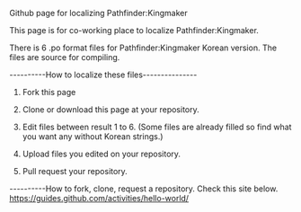 Github page for localizing Pathfinder:Kingmaker 

This page is for co-working place to localize Pathfinder:Kingmaker. 

There is 6 .po format files for Pathfinder:Kingmaker Korean version. The files are source for compiling. 


----------How to localize these files---------------
1. Fork this page

2. Clone or download this page at your repository.

3. Edit files between result 1 to 6. (Some files are already filled so find what you want any without Korean strings.) 

4. Upload files you edited on your repository.

5. Pull request your repository.

----------How to fork, clone, request a repository.
Check this site below.
https://guides.github.com/activities/hello-world/
